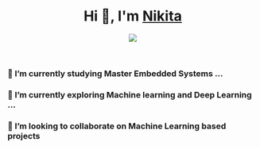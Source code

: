 <h1 align="center">Hi 👋, I'm <a href="https://www.linkedin.com/in/nikita-deshpande2109/" target="blank">
Nikita</a></h1>

<p align="center">
  <a href="https://github.com/DenverCoder1/readme-typing-svg"><img src="https://readme-typing-svg.herokuapp.com?lines=Masters+Student+at+TUChemnitz,+Germany;There_is_always%20ONE%20MORE%20THING%20to%20LEARN&center=true&width=500&height=50"></a>
</p>

<br>

<!-- <p align="center"> 
	<img src="https://komarev.com/ghpvc/?username=kumarnikhil936&label=Profile%20views&color=0e75b6&style=plastic" alt="kumarnikhil936" /> 
	<a href = "https://commits.top/germany.html" target="_blank">
		<alt="shutterbug2109" target="_blank"/> 
	</a>
</p> -->

<!-- <a target="_blank" align="center">
  <img align="right" top="500" height="300" width="400" alt="GIF" src="https://tenor.com/view/machine-learning-artificial-intelligence-gif-24276483">
</a> -->



### 🔭 I’m currently studying Master Embedded Systems ...
### 🌱 I’m currently exploring Machine learning and Deep Learning ...
### 👯 I’m looking to collaborate on Machine Learning based projects






